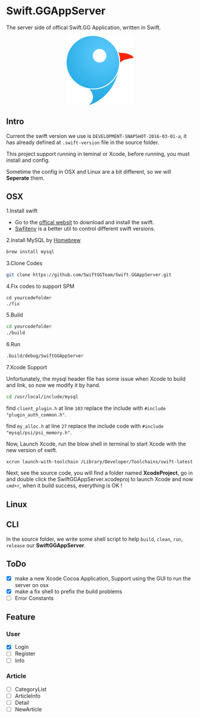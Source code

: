 # Swift.GGAppServer

The server side of offical Swift.GG Application, written in Swift.

<center>
  <img src="./logo_new.png" width ="180" alt="Logo"/>
</center>


## Intro

Current the swift version we use is `DEVELOPMENT-SNAPSHOT-2016-03-01-a`, it has already defined at `.swift-version` file in the source folder.

This project support running in teminal or Xcode, before running, you must install and config.

Sometime the config in OSX and Linux are a bit different, so we will **Seperate** them.

## OSX

1.Install swift

- Go to the [offical websit](https://swift.org/) to download and install the swift.
- [Swfitenv](https://github.com/kylef/swiftenv) is a better util to control different swift versions.

2.Install MySQL by [Homebrew](http://brew.sh/)

```sh
brew install mysql
```

3.Clone Codes

```sh
git clone https://github.com/SwiftGGTeam/Swift.GGAppServer.git
```

4.Fix codes to support SPM
```
cd yourcodefolder
./fix
```

5.Build

```sh
cd yourcodefolder
./build
```

6.Run

```sh
.build/debug/SwiftGGAppServer
```

7.Xcode Support

Unfortunately, the mysql header file has some issue when Xcode to build and link, so now we modify it by hand.

```sh
cd /usr/local/include/mysql
```

find `client_plugin.h` at line `103` replace the include with ```#include "plugin_auth_common.h"```.

find `my_alloc.h` at line `27` replace the include code with ```#include "mysql/psi/psi_memory.h"```.

Now, Launch Xcode, run the blow shell in terminal to start Xcode with the new version of swift.

```sh
xcrun launch-with-toolchain /Library/Developer/Toolchains/swift-latest.xctoolchain
```

Next, see the source code, you will find a folder named **XcodeProject**, go in and double click the SwiftGGAppServer.xcodeproj to launch Xcode and now `cmd+r`, when it build success, everything is OK !

## Linux

## CLI

In the source folder, we write some shell script to help `build`, `clean`, `run`, `release` our **SwiftGGAppServer**.

## ToDo

- [x] make a new Xcode Cocoa Application, Support using the GUI to run the server on osx
- [x] make a fix shell to prefix the build problems
- [ ] Error Constants

## Feature

### User
- [x] Login
- [ ] Register
- [ ] Info

### Article
- [ ] CategoryList
- [ ] ArticleInfo
- [ ] Detail
- [ ] NewArticle
